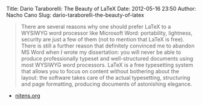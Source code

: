 Title: Dario Taraborelli: The Beauty of LaTeX
Date: 2012-05-16 23:50
Author: Nacho Cano
Slug: dario-taraborelli-the-beauty-of-latex

> There are several reasons why one should prefer LaTeX to a WYSIWYG
> word processor like Microsoft Word: portability, lightness, security
> are just a few of them (not to mention that LaTeX is free). There is
> still a further reason that definitely convinced me to abandon MS Word
> when I wrote my dissertation: you will never be able to produce
> professionally typeset and well-structured documents using most
> WYSIWYG word processors. LaTeX is a free typesetting system that
> allows you to focus on content without bothering about the layout: the
> software takes care of the actual typesetting, structuring and page
> formatting, producing documents of astonishing elegance.

- [nitens.org][]

  [nitens.org]: http://nitens.org/taraborelli/latex
    "Dario Taraborelli: The Beauty of LaTeX"
